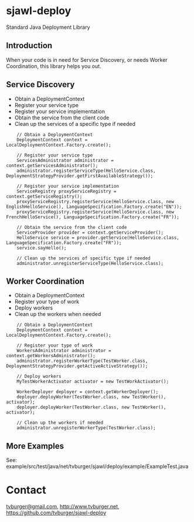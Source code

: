 # sjawl-deploy
Standard Java Deployment Library

## Introduction

When your code is in need for Service Discovery, or needs Worker Coordination, this library helps you out.

## Service Discovery

- Obtain a DeploymentContext
- Register your service type
- Register your service implementation
- Obtain the service from the client code
- Clean up the services of a specific type if needed

```
    // Obtain a DeploymentContext
    DeploymentContext context = LocalDeploymentContext.Factory.create();
        
    // Register your service type
    ServicesAdministrator administrator = context.getServicesAdministrator();
    administrator.registerServiceType(HelloService.class, DeploymentStrategyProvider.getFirstAvailableStrategy());
    
    // Register your service implementation    
    ServiceRegistry proxyServiceRegistry = context.getServiceRegistry();
    proxyServiceRegistry.registerService(HelloService.class, new EnglishHelloService(), LanguageSpecification.Factory.create("EN"));
    proxyServiceRegistry.registerService(HelloService.class, new FrenchHelloService(), LanguageSpecification.Factory.create("FR"));
    
    // Obtain the service from the client code
    ServiceProvider provider = context.getServiceProvider();
    HelloService service = provider.getService(HelloService.class, LanguageSpecification.Factory.create("FR"));
    service.sayHello();
    
    // Clean up the services of specific type if needed    
    administrator.unregisterServiceType(HelloService.class);

```

## Worker Coordination

- Obtain a DeploymentContext
- Register your type of work
- Deploy workers
- Clean up the workers when needed

```
    // Obtain a DeploymentContext
    DeploymentContext context = LocalDeploymentContext.Factory.create();
    
    // Register your type of work
    WorkersAdministrator administrator = context.getWorkersAdministrator();
    administrator.registerWorkerType(TestWorker.class, DeploymentStrategyProvider.getActiveActiveStrategy());
    
    // Deploy workers
    MyTestWorkerActivator activator = new TestWorkActivator();
    
    WorkerDeployer deployer = context.getWorkerDeployer();
    deployer.deployWorker(TestWorker.class, new TestWorker(), activator);
    deployer.deployWorker(TestWorker.class, new TestWorker(), activator);
    
    // Clean up the workers if needed
    administrator.unregisterWorkerType(TestWorker.class);
```

## More Examples
See: example/src/test/java/net/tvburger/sjawl/deploy/example/ExampleTest.java


# Contact
tvburger@gmail.com, http://www.tvburger.net, https://github.com/tvburger/sjawl-deploy   